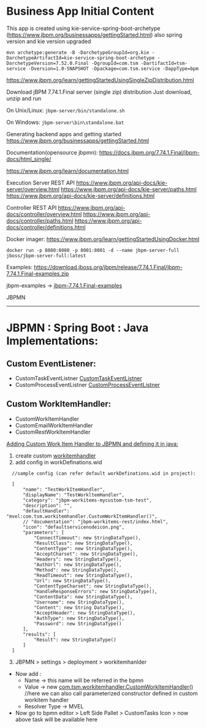 Business App Initial Content
=============================

This app is created using kie-service-spring-boot-archetype (https://www.jbpm.org/businessapps/gettingStarted.html)
also spring version and kie version upgraded
```
mvn archetype:generate -B -DarchetypeGroupId=org.kie -DarchetypeArtifactId=kie-service-spring-boot-archetype -DarchetypeVersion=7.52.0.Final -DgroupId=com.tsm -DartifactId=tsm-service -Dversion=1.0-SNAPSHOT -Dpackage=com.tsm.service -DappType=bpm
```


https://www.jbpm.org/learn/gettingStartedUsingSingleZipDistribution.html

Download jBPM 7.74.1.Final server (single zip) distribution
Just download, unzip and run

On Unix/Linux:
`jbpm-server/bin/standalone.sh`

On Windows:
`jbpm-server\bin\standalone.bat`

Generating backend apps and getting started
https://www.jbpm.org/businessapps/gettingStarted.html

Documentation(opensource jbpmn):
https://docs.jbpm.org/7.74.1.Final/jbpm-docs/html_single/

https://www.jbpm.org/learn/documentation.html

Execution Server REST API
https://www.jbpm.org/api-docs/kie-server/overview.html
https://www.jbpm.org/api-docs/kie-server/paths.html
https://www.jbpm.org/api-docs/kie-server/definitions.html

Controller REST API
https://www.jbpm.org/api-docs/controller/overview.html
https://www.jbpm.org/api-docs/controller/paths.html
https://www.jbpm.org/api-docs/controller/definitions.html

Docker imager:
https://www.jbpm.org/learn/gettingStartedUsingDocker.html
```
docker run -p 8080:8080 -p 8001:8001 -d --name jbpm-server-full jboss/jbpm-server-full:latest
```

Examples:
https://download.jboss.org/jbpm/release/7.74.1.Final/jbpm-7.74.1.Final-examples.zip

jbpm-examples -> [jbpm-7.74.1.Final-examples](https://github.com/tsmahur/jbpm-7.74.1.Final-examples)

JBPMN

--------------------
# JBPMN : Spring Boot : Java Implementations:
## Custom EventListener: 
- CustomTaskEventListner [CustomTaskEventListner](src/main/java/com/tsm/eventlisteners/CustomTaskEventListener.java)
- CustomProcessEventListner [CustomProcessEventListner](src/main/java/com/tsm/eventlisteners/CustomProcessEventListner.java)

## Custom WorkItemHandler:
- CustomWorkItemHandler
- CustomEmailWorkItemHandler
- CustomRestWorkItemHandler

<u>Adding Custom Work Item Handler to JBPMN and defining it in java:</u>
 1. create custom [workitemhandler](src/main/java/com/tsm/workitemhandler)
 2. add config in workDefinations.wid 
  ```
    //sample config (can refer default workDefinations.wid in project):

	[
		"name": "TestWorkItemHandler",
		"displayName": "TestWorkltemHandler",
		"category": "jbpm-workitems-mycustom-tsm-test",
		"description": "",
		"defaultHandler": "mvel:com.tsm.workitemhandler.CustomWorkItemHandler()",
		// "documentation": "jbpm-workitems-rest/index.html",
		"icon": "defaultservicenodeicon.png",
		"parameters": [
			"ConnectTimeout": new StringDataType(),
			"ResultClass": new StringDataType(),
			"ContentType": new StringDataType(),
			"AcceptCharset": new StringDataType(),
			"Headers": new StringDataType(),
			"AuthUrl": new StringDataType(),
			"Method": new StringDataType(),
			"ReadTimeout": new StringDataType(),
			"Url": new StringDataType(),
			"ContentTypeCharset": new StringDataType(),
			"HandleResponseErrors": new StringDataType(),
			"ContentData": new StringDataType(),
			"Username": new StringDataType(),
			"Content": new String DataType(),
			"AcceptHeader": new StringDataType(),
			"AuthType": new StringDataType(),
			"Password": new StringDataType()
		],
		"results": [
			"Result": new StringDataType()
		]
	]
   ```
	
 3. JBPMN > settings > deployment > workitemhanlder
   - Now add : <br >
       - Name -> this name will be referred in the bpmn
       - Value -> new [com.tsm.workitemhandler.CustomWorkItemHandler()](src/main/java/com/tsm/workitemhandler/CustomWorkItemHandler.java) //here we can also call parameterized constructor defined in custom workitem handler
       - Resolver Type -> MVEL
   - Now go to bpmn editor > Left Side Pallet > CustomTasks Icon > now above task will be available here 